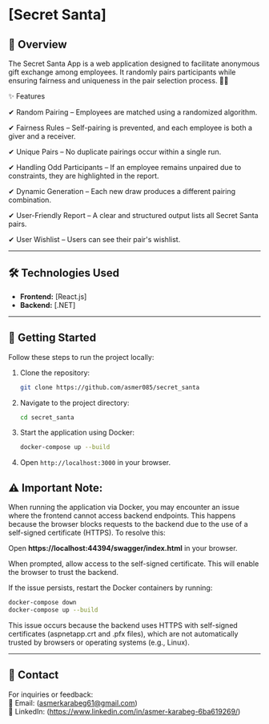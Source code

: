 
# **[Secret Santa]**
 

## **📖 Overview**
The Secret Santa App is a web application designed to facilitate anonymous gift exchange among employees. It randomly pairs participants while ensuring fairness and uniqueness in the pair selection process. 🎄🎁

✨ Features

✔ Random Pairing – Employees are matched using a randomized algorithm.

✔ Fairness Rules – Self-pairing is prevented, and each employee is both a giver and a receiver.

✔ Unique Pairs – No duplicate pairings occur within a single run.

✔ Handling Odd Participants – If an employee remains unpaired due to constraints, they are highlighted in the report.

✔ Dynamic Generation – Each new draw produces a different pairing combination.

✔ User-Friendly Report – A clear and structured output lists all Secret Santa pairs.

✔ User Wishlist – Users can see their pair's wishlist.


---

## **🛠️ Technologies Used**
- **Frontend:** [React.js]  
- **Backend:** [.NET]  



---



## **📝 Getting Started**
Follow these steps to run the project locally:

1. Clone the repository:  
   ```bash
   git clone https://github.com/asmer085/secret_santa
   ```
2. Navigate to the project directory:  
   ```bash
   cd secret_santa
   ```
3. Start the application using Docker:  
   ```bash
   docker-compose up --build
   ```
4. Open `http://localhost:3000` in your browser.

## **⚠️	Important Note:**
When running the application via Docker, you may encounter an issue where the frontend cannot access backend endpoints. 
This happens because the browser blocks requests to the backend due to the use of a self-signed certificate (HTTPS). 
To resolve this:

Open **https://localhost:44394/swagger/index.html** in your browser.

When prompted, allow access to the self-signed certificate. This will enable the browser to trust the backend.

If the issue persists, restart the Docker containers by running:

```bash
docker-compose down
docker-compose up --build
```

This issue occurs because the backend uses HTTPS with self-signed certificates (aspnetapp.crt and .pfx files), 
which are not automatically trusted by browsers or operating systems (e.g., Linux).

---

## **📧 Contact**
For inquiries or feedback:  
📩 Email: (asmerkarabeg61@gmail.com)  
🔗 LinkedIn: (https://www.linkedin.com/in/asmer-karabeg-6ba619269/)  

